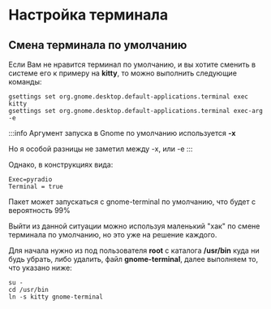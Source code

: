 # Настройка терминала

## Смена терминала по умолчанию

Если Вам не нравится терминал по умолчанию, и вы хотите сменить в системе его к примеру на **kitty**, то можно выполнить следующие команды:

```shell
gsettings set org.gnome.desktop.default-applications.terminal exec kitty
gsettings set org.gnome.desktop.default-applications.terminal exec-arg -e 
```

:::info
Аргумент запуска в Gnome по умолчанию используется **-x**

Но я особой разницы не заметил между -x, или -e
:::

Однако, в конструкциях вида:

```shell
Exec=pyradio
Terminal = true
```

Пакет может запускаться с gnome-terminal по умолчанию, что будет с вероятность 99%

Выйти из данной ситуации можно используя маленький "хак" по смене терминала по умолчанию, но это уже на решение каждого.

Для начала нужно из под пользователя **root** с каталога **/usr/bin** куда ни будь убрать, либо удалить, файл **gnome-terminal**, далее выполняем то, что указано ниже:

```shell
su -
cd /usr/bin
ln -s kitty gnome-terminal
```